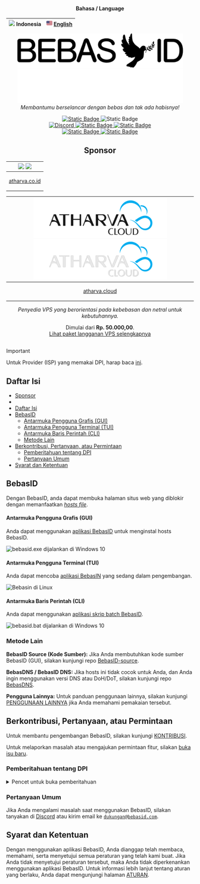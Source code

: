 <div align="center">

#### Bahasa / Language
| <img src="https://em-content.zobj.net/thumbs/120/twitter/351/flag-indonesia_1f1ee-1f1e9.png" width="16"/> **Indonesia** | <img src="https://github.com/twitter/twemoji/blob/master/assets/svg/1f1fa-1f1f8.svg" width="16"/> [English](README.en.md) |
|-|-|

<p align="center">
    <img src="dev/resources/logo-black.svg#gh-light-mode-only" alt="BebasID Logo White" width="445">
    <img src="dev/resources/logo.svg#gh-dark-mode-only" alt="BebasID Logo Black" width="445"><br>
    <i>Membantumu berselancar dengan bebas dan tak ada habisnya!</i>
</p>

<a href="LICENSE">
    <img alt="Static Badge" src="https://img.shields.io/badge/MIT-white?style=for-the-badge&logo=andela&logoColor=white&label=Lisensi&labelColor=222">
</a>

<img alt="Static Badge" src="https://img.shields.io/badge/2019-white?style=for-the-badge&logo=fireship&logoColor=white&label=Diluncurkan&labelColor=222">

<br>

<a href="https://discord.gg/bebasid-630415907021389825">
    <img alt="Discord" src="https://img.shields.io/discord/630415907021389825?style=for-the-badge&logo=discord&logoColor=white&label=Discord&labelColor=222&color=white">
</a>

<a href="https://t.me/bebasidbykini">
    <img alt="Static Badge" src="https://img.shields.io/badge/join-white?style=for-the-badge&logo=telegram&logoColor=white&label=Telegram&labelColor=222">
</a>

<a href="https://chat.whatsapp.com/Jmn5Uv4UYj0GdQooI1Jwbi">
    <img alt="Static Badge" src="https://img.shields.io/badge/join-white?style=for-the-badge&logo=whatsapp&logoColor=white&label=WhatsApp&labelColor=222">
</a>

<br>

<a href="https://trakteer.id/bebasidbykini">
    <img alt="Static Badge" src="https://img.shields.io/badge/donasi-white?style=for-the-badge&logo=buymeacoffee&logoColor=white&label=Trakteer&labelColor=222">
</a>

<a href="https://saweria.co/bebasid">
    <img alt="Static Badge" src="https://img.shields.io/badge/donasi-white?style=for-the-badge&logo=iconjar&logoColor=white&label=Saweria&labelColor=222">
</a>
</p>

## Sponsor
| <img src="https://github.com/bebasid/bebasdns/blob/main/dev/resources/logo/sponsor/atharva.svg#gh-light-mode-only" width="380"> <img src="https://github.com/bebasid/bebasdns/blob/main/dev/resources/logo/sponsor/atharva_white.svg#gh-dark-mode-only" width="380"> |
|-|
| <p align="center">[atharva.co.id](https://www.atharva.co.id)</p> |

| ![Atharva Cloud Light Mode](dev/resources/logo-atharva-cloud-black.png#gh-light-mode-only) ![Atharva Cloud Dark Mode](dev/resources/logo-atharva-cloud-whitepng.png#gh-dark-mode-only) |
| - |
| <p align="center">[atharva.cloud](https://www.atharva.cloud)</p> |

*Penyedia VPS yang berorientasi pada kebebasan dan netral untuk kebutuhannya.*

Dimulai dari **Rp. 50.000,00**.  
[Lihat paket langganan VPS selengkapnya](https://www.atharva.cloud/index.php?rp=/store/cloud-vm-lite)
</div>

##
> [!IMPORTANT]  
> Untuk Provider (ISP) yang memakai DPI, harap baca [ini](#pemberitahuan-tentang-dpi).

## Daftar Isi

- [Sponsor](#sponsor)
- [](#)
- [Daftar Isi](#daftar-isi)
- [BebasID](#bebasid)
    - [Antarmuka Pengguna Grafis (GUI)](#antarmuka-pengguna-grafis-gui)
    - [Antarmuka Pengguna Terminal (TUI)](#antarmuka-pengguna-terminal-tui)
    - [Antarmuka Baris Perintah (CLI)](#antarmuka-baris-perintah-cli)
  - [Metode Lain](#metode-lain)
- [Berkontribusi, Pertanyaan, atau Permintaan](#berkontribusi-pertanyaan-atau-permintaan)
  - [Pemberitahuan tentang DPI](#pemberitahuan-tentang-dpi)
  - [Pertanyaan Umum](#pertanyaan-umum)
- [Syarat dan Ketentuan](#syarat-dan-ketentuan)

## BebasID
Dengan BebasID, anda dapat membuka halaman situs web yang diblokir dengan memanfaatkan [_hosts file_](<https://en.wikipedia.org/wiki/Hosts_(file)>).

#### Antarmuka Pengguna Grafis (GUI)
Anda dapat menggunakan [aplikasi BebasID](https://github.com/bebasid/bebasid/releases/tag/v1.1) untuk menginstal hosts BebasID.

![bebasid.exe dijalankan di Windows 10](https://i.imgur.com/Bcq0rgm.png)

#### Antarmuka Pengguna Terminal (TUI)
Anda dapat mencoba [aplikasi BebasIN](https://github.com/mochidaz/bebasin) yang sedang dalam pengembangan.

![Bebasin di Linux](https://i.imgur.com/qwHji4w.png)

#### Antarmuka Baris Perintah (CLI)
Anda dapat menggunakan [aplikasi skrip batch BebasID](https://github.com/bebasid/bebasid/releases/tag/v1.1).

![bebasid.bat dijalankan di Windows 10](https://i.imgur.com/CrnySId.png)

### Metode Lain
**BebasID Source (Kode Sumber):**
Jika Anda membutuhkan kode sumber BebasID (GUI), silakan kunjungi repo [BebasID-source](https://github.com/bebasid/bebasid-src).

**BebasDNS / BebasID DNS:**
Jika hosts ini tidak cocok untuk Anda, dan Anda ingin menggunakan versi DNS atau DoH/DoT, silakan kunjungi repo [BebasDNS](https://github.com/bebasid/bebasdns).

**Pengguna Lainnya:**
Untuk panduan penggunaan lainnya, silakan kunjungi [PENGGUNAAN LAINNYA](https://github.com/bebasid/bebasid/blob/master/dev/readme/USAGE.md) jika Anda memahami pemakaian tersebut.

## Berkontribusi, Pertanyaan, atau Permintaan
Untuk membantu pengembangan BebasID, silakan kunjungi [KONTRIBUSI](https://github.com/bebasid/bebasid/blob/master/CONTRIBUTING.md).

Untuk melaporkan masalah atau mengajukan permintaan fitur, silakan [buka isu baru](https://github.com/bebasid/bebasid/issues/new/choose).

### Pemberitahuan tentang DPI
<details>
<summary>Pencet untuk buka pemberitahuan</summary>

Untuk Wi-Fi / Provider (ISP) yang memakai [Inspeksi Paket Dalam (DPI)](https://github.com/bebasid/bebasdns/blob/main/dev/readme/learnmore.md#apa-itu-dpi), harap gunakan [BebasIT / BebasID IT](https://github.com/bebasid/bebasit) untuk melewati DPI. Atau dengan menyalakan Protokol Internet versi 6 (IPv6), agar DNS-nya melakukan terpaksa jika ISP-nya sudah mendukung.

Bagi Provider ISP yang menggunakan [JSN](https://www.jsn.net.id/) dan memblokir domain DoH/DoT, silahkan kontak kami di [dukungan@bebasid.com](mailto:dukungan@bebasid.com) untuk mendapatkan alternatif domain lain untuk mengakses layanan DNS BebasID.

**Ciri-ciri ISP menggunakan DPI:**
| Protokol HTTP mengalihkan ke [lamanlabuh.aduankonten.id](http://lamanlabuh.aduankonten.id) | Sedangkan Protokol HTTPS mengerluarkan ke `ERR_CONNECTION_RESET`/`PR_CONNECT_RESET_ERROR` |
|:-|:-|
| <img src="https://github.com/bebasid/bebasid/blob/master/dev/resources/http-lamanlabuh-result.png" alt="HTTP Lamanlabuh Result"> | <img src="https://github.com/bebasid/bebasid/blob/master/dev/resources/https-connection-reset.png" alt="HTTPS Connection Reset Result"> |

[Lihat penjelasan tentang DPI selengkapnya](https://github.com/bebasid/bebasdns/blob/main/dev/readme/learnmore.md).

**Tutorial cara melewati/bypass DPI atau Lamanlabuh menggunakan Modem/Router atau di Sistem Operasi (OS):**

**Modem/Router:**
| <a href="https://github.com/bebasid/bebasit/blob/master/docs/openwrt-tutorial.md"><img src="https://archive.org/download/github.com-openwrt-openwrt_-_2021-04-13_21-34-02/cover.jpg" width="16"/> OpenWRT</a> | <a href="https://github.com/bebasid/bebasit/blob/master/docs/mikrotik-tutorial.md"><img src="https://cdn.discordapp.com/attachments/381569782257811456/1147154206063611994/Sb0qyQ88hIP9IdDM.png" width="16"/> MikroTik</a> |
|:-|:-|

**Sistem Operasi (OS):**
| <a href="https://github.com/bebasid/bebasit/blob/master/README.md#windows"><img src="https://seeklogo.com/images/W/windows-11-icon-logo-6C39629E45-seeklogo.com.png" width="16"/> Windows</a> | <a href="https://github.com/bebasid/bebasit/blob/master/README.md#macos"><img src="https://cdn-icons-png.flaticon.com/512/2/2235.png" width="16"/> MacOS</a> | <a href="https://github.com/bebasid/bebasit/blob/master/README.md#linux"><img src="https://cdn-icons-png.flaticon.com/512/226/226772.png" width="16"/> Linux</a> |
|:-|:-|:-|

</details>

### Pertanyaan Umum
Jika Anda mengalami masalah saat menggunakan BebasID, silakan tanyakan di [Discord](https://discord.gg/EKrxZyu) atau kirim email ke [`dukungan@bebasid.com`](mailto:dukungan@bebasid.com).

## Syarat dan Ketentuan
Dengan menggunakan aplikasi BebasID, Anda dianggap telah membaca, memahami, serta menyetujui semua peraturan yang telah kami buat. Jika Anda tidak menyetujui peraturan tersebut, maka Anda tidak diperkenankan menggunakan aplikasi BebasID. Untuk informasi lebih lanjut tentang aturan yang berlaku, Anda dapat mengunjungi halaman [ATURAN](https://github.com/bebasid/bebasid/blob/master/dev/readme/RULES.md).
